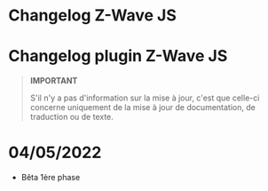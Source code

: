 # Changelog Z-Wave JS

# Changelog plugin Z-Wave JS

>**IMPORTANT**
>
>S'il n'y a pas d'information sur la mise à jour, c'est que celle-ci concerne uniquement de la mise à jour de documentation, de traduction ou de texte.

# 04/05/2022

- Bêta 1ère phase
